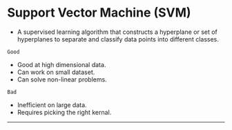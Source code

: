 # Support Vector Machine (SVM)

* A supervised learning algorithm that constructs a hyperplane or set of hyperplanes to separate and classify data points into different classes.

`Good`
- Good at high dimensional data.
- Can work on small dataset.
- Can solve non-linear problems.

`Bad`
- Inefficient on large data.
- Requires picking the right kernal.
<hr>